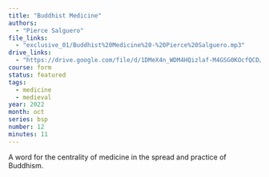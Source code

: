```yaml
---
title: "Buddhist Medicine"
authors:
  - "Pierce Salguero"
file_links:
  - "exclusive_01/Buddhist%20Medicine%20-%20Pierce%20Salguero.mp3"
drive_links:
  - "https://drive.google.com/file/d/1DMeX4n_WDM4HQizlaf-M4GSG0KOcfQCD/view?usp=drivesdk"
course: form
status: featured
tags:
  - medicine
  - medieval
year: 2022
month: oct
series: bsp
number: 12
minutes: 11
---
```


A word for the centrality of medicine in the spread and practice of Buddhism.
